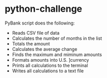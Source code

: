 # python-challenge

PyBank script does the following:

* Reads CSV file of data
* Calculates the number of months in the list
* Totals the amount
* Calculates the average change
* Finds the maximum and miminum amounts
* Formats amounts into U.S. ]currency
* Prints all calculations to the terminal
* Writes all calculations to a text file
